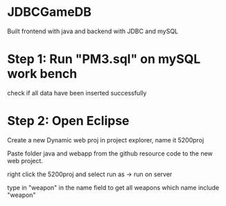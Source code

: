 # JDBCGameDB
Built frontend with java and backend with JDBC and mySQL

# Step 1: Run "PM3.sql" on mySQL work bench
check if all data have been inserted successfully

# Step 2: Open Eclipse
Create a new Dynamic web proj in project explorer, name it 5200proj

Paste folder java and webapp from the github resource code to the new web project.

right click the 5200proj and select run as -> run on server

type in "weapon" in the name field to get all weapons which name include "weapon"

